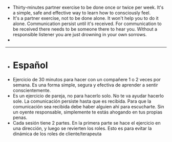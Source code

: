 - Thirty-minutes partner exercise to be done once or twice per week. It's a simple, safe and effective way to learn how to consciously feel.
- It's a partner exercise, not to be done alone. It won't help you to do it alone. Communication persist until it's received. For communication to be received there needs to be someone there to hear you. Without a responsible listener you are just drowning in your own sorrows.
-
- ----
- # Español
- Ejercicio de 30 minutos para hacer con un compañere 1 o 2 veces por semana. Es una forma simple, segura y efectiva de aprender a sentir conscientemente.
- Es un ejercicio de pareja, no para hacerlo solo. No te va ayudar hacerlo sole. La comunicación persiste hasta que es recibida. Para que la comunicación sea recibida debe haber alguien ahí para escucharte. Sin un oyente responsable, simplemente te estás ahogando en tus propias penas.
- Cada sesión tiene 2 partes. En la primera parte se hace el ejercicio en una dirección, y luego se revierten los roles. Esto es para evitar la dinámica de los roles de cliente/terapeuta